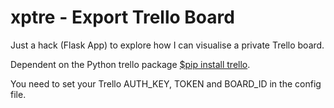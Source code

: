 # xptre - Export Trello Board

Just a hack (Flask App) to explore how I can visualise a private Trello board.

Dependent on the Python trello package [$pip install trello](https://pypi.python.org/pypi/trello).

You need to set your Trello AUTH_KEY, TOKEN and BOARD_ID in the config file.


